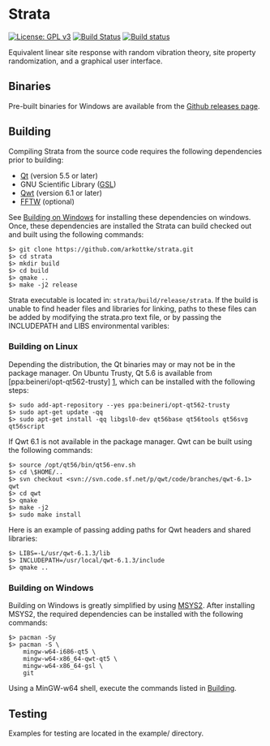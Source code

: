 # Strata

[![License: GPL v3](https://img.shields.io/badge/License-GPL%20v3-blue.svg)](https://www.gnu.org/licenses/gpl-3.0)
[![Build Status](https://travis-ci.org/arkottke/strata.svg?branch=master)](https://travis-ci.org/arkottke/strata)
[![Build status](https://ci.appveyor.com/api/projects/status/cpgr2vsh1re8c35x/branch/master?svg=true)](https://ci.appveyor.com/project/arkottke/strata/branch/master)

Equivalent linear site response with random vibration theory, site property
randomization, and a graphical user interface.

## Binaries

Pre-built binaries for Windows are available from the [Github releases
page](https://github.com/arkottke/strata/releases). 

## Building

Compiling Strata from the source code requires the following dependencies prior
to building:

-   [Qt](http://doc.qt.io/) (version 5.5 or later)
-   GNU Scientific Library ([GSL](http://www.gnu.org/software/gsl/))
-   [Qwt](http://qwt.sourceforge.net/) (version 6.1 or later)
-   [FFTW](http://www.fftw.org/) (optional)

See [Building on Windows](#building-on-windows) for installing these
dependencies on windows.  Once, these dependencies are installed the Strata can
build checked out and built using the following commands: 

    $> git clone https://github.com/arkottke/strata.git 
    $> cd strata 
    $> mkdir build
    $> cd build 
    $> qmake .. 
    $> make -j2 release

Strata executable is located in: `strata/build/release/strata`. If the build is
unable to find header files and libraries for linking, paths to these files can
be added by modifying the strata.pro text file, or by passing the INCLUDEPATH
and LIBS environmental varibles:

### Building on Linux

Depending the distribution, the Qt binaries may or may not be in the package
manager. On Ubuntu Trusty, Qt 5.6 is available from
[ppa:beineri/opt-qt562-trusty] [1], which can be installed with the following
steps: 

    $> sudo add-apt-repository --yes ppa:beineri/opt-qt562-trusty 
    $> sudo apt-get update -qq 
    $> sudo apt-get install -qq libgsl0-dev qt56base qt56tools qt56svg qt56script

If Qwt 6.1 is not available in the package manager. Qwt can be built using the
following commands:

    $> source /opt/qt56/bin/qt56-env.sh
    $> cd \$HOME/.. 
    $> svn checkout <svn://svn.code.sf.net/p/qwt/code/branches/qwt-6.1> qwt 
    $> cd qwt 
    $> qmake 
    $> make -j2 
    $> sudo make install

Here is an example of passing adding paths for Qwt headers and shared
libraries: 

    $> LIBS=-L/usr/qwt-6.1.3/lib 
    $> INCLUDEPATH=/usr/local/qwt-6.1.3/include 
    $> qmake ..

### Building on Windows

Building on Windows is greatly simplified by using
[MSYS2](https://msys2.github.io/). After installing MSYS2, the required
dependencies can be installed with the following commands:

    $> pacman -Sy
    $> pacman -S \
        mingw-w64-i686-qt5 \
        mingw-w64-x86_64-qwt-qt5 \
        mingw-w64-x86_64-gsl \
        git

Using a MinGW-w64 shell, execute the commands listed in [Building](#building).

## Testing

Examples for testing are located in the example/ directory.

[1]: https://launchpad.net/~beineri/+archive/ubuntu/opt-qt562-trusty
